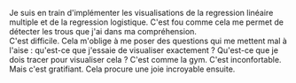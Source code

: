Je suis en train d'implémenter les visualisations de la regression linéaire multiple et de la regression logistique. 
C'est fou comme cela me permet de détecter les trous que j'ai dans ma compréhension.  
C'est difficile. 
Cela m'oblige à me poser des questions qui me mettent mal à l'aise : qu'est-ce que j'essaie de visualiser exactement ? Qu'est-ce que je dois tracer pour visualiser cela ? 
C'est comme la gym.
C'est inconfortable.
Mais c'est gratifiant.
Cela procure une joie incroyable ensuite.